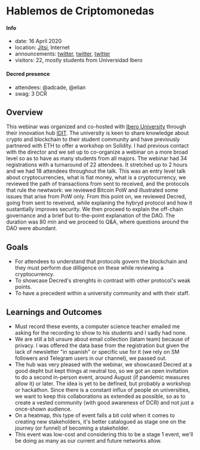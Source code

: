# Hablemos de Criptomonedas

#### Info

- date: 16 April 2020
- location: [Jitsi](https://meet.ffmuc.net/HablemosCripto), Internet
- announcements: [twitter](https://twitter.com/Decred_ES/status/1245452957417684992), [twitter](https://twitter.com/Decred_ES/status/1249759261896343559), [twitter](https://twitter.com/Decred_ES/status/1250906970191736836)
- visitors: 22, mostly students from Universidad Ibero

#### Decred presence

- attendees: @adcade, @elian
- swag: 3 DCR
 
## Overview

This webinar was organized and co-hosted with [Ibero University](https://www.iberopuebla.mx/) through their innovation hub [IDIT](https://www.iberopuebla.mx/site-idit/index.php/home). The university is keen to share knowledge about crypto and blockchain
to their student community and have previously partnered with ETH to offer a workshop on Solidity. I had previous contact with the director and we set up to co-organize a webinar on a more broad level so as to have as many students from all majors.
The webinar had 34 registrations with a turnaround of 22 attendees. It stretched up to 2 hours and we had 18 attendees throughout the talk. This was an entry level talk about cryptocurrencies, what is fiat money, what is a cryptocurrency, we reviewed the path of transactions from sent to received,
and the protocols that rule the newtwork: we reviewed Bitcoin PoW and illustrated some issues that arise from PoW only. From this point on, we reviewed Decred, going from sent to reveived, while
explaning the hybryd protocol and how it sustantially improves security. We then proceed to explain the off-chain governance and a brief but to-the-point explanation of the DAO. The duration was 80 min and we proceed to Q&A, where questions around the DAO were abundant.

## Goals

- For attendees to understand that protocols govern the blockchain and they must perform due dilligence on these while reviewing a cryptocurrency.
- To showcase Decred's strenghts in contrast with other protocol's weak points.
- To have a precedent within a university community and with their staff.

## Learnings and Outcomes

- Must record these events, a computer science teacher emailed me asking for the recording to show to his students and I sadly had none.
- We are still a bit unsure about email collection (latam team) because of privacy. I was offered the data base from the registration but given the lack of newsletter "in spanish" or specific use for it (we rely on SM followers and Telegram users in our channel), we passed out.
- The hub was very pleased with the webinar, we showcased Decred at a good depht but kept things at neutral too, so we got an open invitation to do a second in-person event, around August (if pandemic measures allow it) or later.
The idea is yet to be defined, but probably a workshop or hackathon. Since there is a constant influx of people on universities, we want to keep this collaborations as extended as possible, so as to create a vested community (with good awareness of DCR) and not just a once-shown audience.
- On a heatmap, this type of event falls a bit cold when it comes to creating new stakeholders, it's better catalogued as stage one on the journey (or funnel) of becoming a stakeholder.
- This event was low-cost and considering this to be a stage 1 event, we'll be doing as many as our current and future networks allow.

